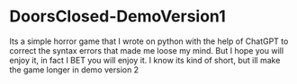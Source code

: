# DoorsClosed-DemoVersion1
Its a simple horror game that I wrote on python with the help of ChatGPT to correct the syntax errors that made me loose my mind. But I hope you will enjoy it, in fact I BET you will enjoy it. I know its kind of short, but ill make the game longer in demo version 2
